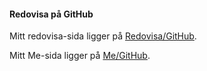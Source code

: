 #### Redovisa på GitHub

Mitt redovisa-sida ligger på [Redovisa/GitHub](https://github.com/bashikr/oophp-v5/blob/master/content/redovisning/).


Mitt Me-sida ligger på [Me/GitHub](https://github.com/bashikr/oophp-v5/blob/master/content/index.md).